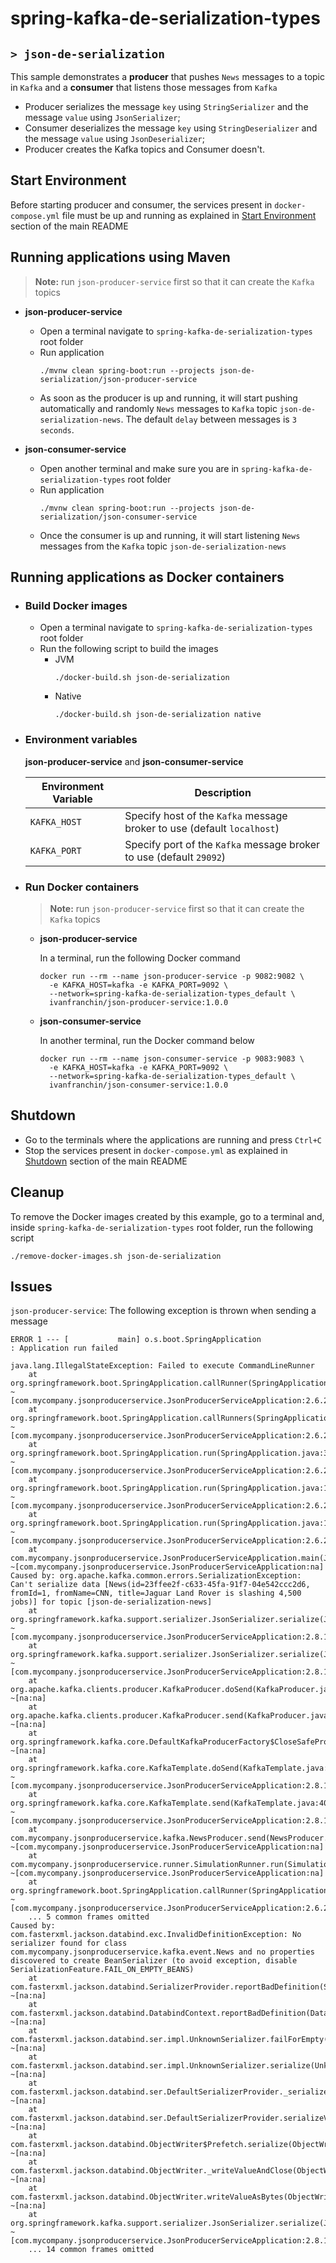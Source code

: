 # spring-kafka-de-serialization-types
## `> json-de-serialization`

This sample demonstrates a **producer** that pushes `News` messages to a topic in `Kafka` and a **consumer** that listens those messages from `Kafka`
- Producer serializes the message `key` using `StringSerializer` and the message `value` using `JsonSerializer`;
- Consumer deserializes the message `key` using `StringDeserializer` and the message `value` using `JsonDeserializer`;
- Producer creates the Kafka topics and Consumer doesn't.

## Start Environment

Before starting producer and consumer, the services present in `docker-compose.yml` file must be up and running as explained in [Start Environment](https://github.com/ivangfr/spring-kafka-de-serialization-types#start-environment) section of the main README

## Running applications using Maven

> **Note:** run `json-producer-service` first so that it can create the `Kafka` topics

- **json-producer-service**

  - Open a terminal navigate to `spring-kafka-de-serialization-types` root folder
  - Run application
    ```
    ./mvnw clean spring-boot:run --projects json-de-serialization/json-producer-service
    ```
  - As soon as the producer is up and running, it will start pushing automatically and randomly `News` messages to `Kafka` topic `json-de-serialization-news`. The default `delay` between messages is `3 seconds`.

- **json-consumer-service**

  - Open another terminal and make sure you are in `spring-kafka-de-serialization-types` root folder
  - Run application
    ```
    ./mvnw clean spring-boot:run --projects json-de-serialization/json-consumer-service
    ```
  - Once the consumer is up and running, it will start listening `News` messages from the `Kafka` topic `json-de-serialization-news`

## Running applications as Docker containers

- ### Build Docker images

  - Open a terminal navigate to `spring-kafka-de-serialization-types` root folder
  - Run the following script to build the images
    - JVM
      ```
      ./docker-build.sh json-de-serialization
      ```
    - Native
      ```
      ./docker-build.sh json-de-serialization native
      ```

- ### Environment variables

  **json-producer-service** and **json-consumer-service**

  | Environment Variable | Description                                                             |
  |----------------------|-------------------------------------------------------------------------|
  | `KAFKA_HOST`         | Specify host of the `Kafka` message broker to use (default `localhost`) |
  | `KAFKA_PORT`         | Specify port of the `Kafka` message broker to use (default `29092`)     |

- ### Run Docker containers

  > **Note:** run `json-producer-service` first so that it can create the `Kafka` topics

  - **json-producer-service**

    In a terminal, run the following Docker command
    ```
    docker run --rm --name json-producer-service -p 9082:9082 \
      -e KAFKA_HOST=kafka -e KAFKA_PORT=9092 \
      --network=spring-kafka-de-serialization-types_default \
      ivanfranchin/json-producer-service:1.0.0
    ```

  - **json-consumer-service**

    In another terminal, run the Docker command below
    ```
    docker run --rm --name json-consumer-service -p 9083:9083 \
      -e KAFKA_HOST=kafka -e KAFKA_PORT=9092 \
      --network=spring-kafka-de-serialization-types_default \
      ivanfranchin/json-consumer-service:1.0.0
    ```

## Shutdown

- Go to the terminals where the applications are running and press `Ctrl+C`
- Stop the services present in `docker-compose.yml` as explained in [Shutdown](https://github.com/ivangfr/spring-kafka-de-serialization-types#shutdown) section of the main README

## Cleanup

To remove the Docker images created by this example, go to a terminal and, inside `spring-kafka-de-serialization-types` root folder, run the following script
```
./remove-docker-images.sh json-de-serialization
```

## Issues

`json-producer-service`: The following exception is thrown when sending a message
```
ERROR 1 --- [           main] o.s.boot.SpringApplication               : Application run failed

java.lang.IllegalStateException: Failed to execute CommandLineRunner
	at org.springframework.boot.SpringApplication.callRunner(SpringApplication.java:770) ~[com.mycompany.jsonproducerservice.JsonProducerServiceApplication:2.6.2]
	at org.springframework.boot.SpringApplication.callRunners(SpringApplication.java:751) ~[com.mycompany.jsonproducerservice.JsonProducerServiceApplication:2.6.2]
	at org.springframework.boot.SpringApplication.run(SpringApplication.java:309) ~[com.mycompany.jsonproducerservice.JsonProducerServiceApplication:2.6.2]
	at org.springframework.boot.SpringApplication.run(SpringApplication.java:1301) ~[com.mycompany.jsonproducerservice.JsonProducerServiceApplication:2.6.2]
	at org.springframework.boot.SpringApplication.run(SpringApplication.java:1290) ~[com.mycompany.jsonproducerservice.JsonProducerServiceApplication:2.6.2]
	at com.mycompany.jsonproducerservice.JsonProducerServiceApplication.main(JsonProducerServiceApplication.java:15) ~[com.mycompany.jsonproducerservice.JsonProducerServiceApplication:na]
Caused by: org.apache.kafka.common.errors.SerializationException: Can't serialize data [News(id=23ffee2f-c633-45fa-91f7-04e542ccc2d6, fromId=1, fromName=CNN, title=Jaguar Land Rover is slashing 4,500 jobs)] for topic [json-de-serialization-news]
	at org.springframework.kafka.support.serializer.JsonSerializer.serialize(JsonSerializer.java:216) ~[com.mycompany.jsonproducerservice.JsonProducerServiceApplication:2.8.1]
	at org.springframework.kafka.support.serializer.JsonSerializer.serialize(JsonSerializer.java:203) ~[com.mycompany.jsonproducerservice.JsonProducerServiceApplication:2.8.1]
	at org.apache.kafka.clients.producer.KafkaProducer.doSend(KafkaProducer.java:929) ~[na:na]
	at org.apache.kafka.clients.producer.KafkaProducer.send(KafkaProducer.java:889) ~[na:na]
	at org.springframework.kafka.core.DefaultKafkaProducerFactory$CloseSafeProducer.send(DefaultKafkaProducerFactory.java:984) ~[na:na]
	at org.springframework.kafka.core.KafkaTemplate.doSend(KafkaTemplate.java:649) ~[com.mycompany.jsonproducerservice.JsonProducerServiceApplication:2.8.1]
	at org.springframework.kafka.core.KafkaTemplate.send(KafkaTemplate.java:409) ~[com.mycompany.jsonproducerservice.JsonProducerServiceApplication:2.8.1]
	at com.mycompany.jsonproducerservice.kafka.NewsProducer.send(NewsProducer.java:21) ~[com.mycompany.jsonproducerservice.JsonProducerServiceApplication:na]
	at com.mycompany.jsonproducerservice.runner.SimulationRunner.run(SimulationRunner.java:22) ~[com.mycompany.jsonproducerservice.JsonProducerServiceApplication:na]
	at org.springframework.boot.SpringApplication.callRunner(SpringApplication.java:767) ~[com.mycompany.jsonproducerservice.JsonProducerServiceApplication:2.6.2]
	... 5 common frames omitted
Caused by: com.fasterxml.jackson.databind.exc.InvalidDefinitionException: No serializer found for class com.mycompany.jsonproducerservice.kafka.event.News and no properties discovered to create BeanSerializer (to avoid exception, disable SerializationFeature.FAIL_ON_EMPTY_BEANS)
	at com.fasterxml.jackson.databind.SerializerProvider.reportBadDefinition(SerializerProvider.java:1300) ~[na:na]
	at com.fasterxml.jackson.databind.DatabindContext.reportBadDefinition(DatabindContext.java:400) ~[na:na]
	at com.fasterxml.jackson.databind.ser.impl.UnknownSerializer.failForEmpty(UnknownSerializer.java:46) ~[na:na]
	at com.fasterxml.jackson.databind.ser.impl.UnknownSerializer.serialize(UnknownSerializer.java:29) ~[na:na]
	at com.fasterxml.jackson.databind.ser.DefaultSerializerProvider._serialize(DefaultSerializerProvider.java:480) ~[na:na]
	at com.fasterxml.jackson.databind.ser.DefaultSerializerProvider.serializeValue(DefaultSerializerProvider.java:319) ~[na:na]
	at com.fasterxml.jackson.databind.ObjectWriter$Prefetch.serialize(ObjectWriter.java:1518) ~[na:na]
	at com.fasterxml.jackson.databind.ObjectWriter._writeValueAndClose(ObjectWriter.java:1219) ~[na:na]
	at com.fasterxml.jackson.databind.ObjectWriter.writeValueAsBytes(ObjectWriter.java:1109) ~[na:na]
	at org.springframework.kafka.support.serializer.JsonSerializer.serialize(JsonSerializer.java:213) ~[com.mycompany.jsonproducerservice.JsonProducerServiceApplication:2.8.1]
	... 14 common frames omitted
```